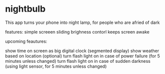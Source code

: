 # nightbulb

This app turns your phone into night lamp, for people who are afried of dark

features:
simple screeen sliding brighness contorl
keeps screen awake

upcoming feautures:

show time on screen as big digital clock (segmented display)
show weather based on location (optional)
turn flash light on in case of power failure (for 5 minutes unless changed)
turn flash light on in case of sudden darkness (using light sensor, for 5 minutes unless changed)
